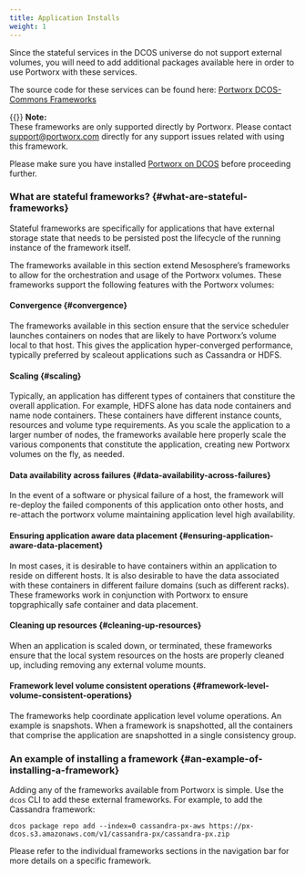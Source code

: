```yaml
---
title: Application Installs
weight: 1
---
```


Since the stateful services in the DCOS universe do not support external volumes, you will need to add additional packages available here in order to use Portworx with these services.

The source code for these services can be found here: [Portworx DCOS-Commons Frameworks](https://github.com/portworx/dcos-commons)

{{<info>}}
**Note:**  
These frameworks are only supported directly by Portworx. Please contact support@portworx.com directly for any support issues related with using this framework.
</info>

Please make sure you have installed [Portworx on DCOS](https://docs.portworx.com/scheduler/mesosphere-dcos/install.html) before proceeding further.

### What are stateful frameworks? {#what-are-stateful-frameworks}

Stateful frameworks are specifically for applications that have external storage state that needs to be persisted post the lifecycle of the running instance of the framework itself.

The frameworks available in this section extend Mesosphere’s frameworks to allow for the orchestration and usage of the Portworx volumes. These frameworks support the following features with the Portworx volumes:

#### Convergence {#convergence}

The frameworks available in this section ensure that the service scheduler launches containers on nodes that are likely to have Portworx’s volume local to that host. This gives the application hyper-converged performance, typically preferred by scaleout applications such as Cassandra or HDFS.

#### Scaling {#scaling}

Typically, an application has different types of containers that constiture the overall application. For example, HDFS alone has data node containers and name node containers. These containers have different instance counts, resources and volume type requirements. As you scale the application to a larger number of nodes, the frameworks available here properly scale the various components that constitute the application, creating new Portworx volumes on the fly, as needed.

#### Data availability across failures {#data-availability-across-failures}

In the event of a software or physical failure of a host, the framework will re-deploy the failed components of this application onto other hosts, and re-attach the portworx volume maintaining application level high availability.

#### Ensuring application aware data placement {#ensuring-application-aware-data-placement}

In most cases, it is desirable to have containers within an application to reside on different hosts. It is also desirable to have the data associated with these containers in different failure domains \(such as different racks\). These frameworks work in conjunction with Portworx to ensure topgraphically safe container and data placement.

#### Cleaning up resources {#cleaning-up-resources}

When an application is scaled down, or terminated, these frameworks ensure that the local system resources on the hosts are properly cleaned up, including removing any external volume mounts.

#### Framework level volume consistent operations {#framework-level-volume-consistent-operations}

The frameworks help coordinate application level volume operations. An example is snapshots. When a framework is snapshotted, all the containers that comprise the application are snapshotted in a single consistency group.

### An example of installing a framework {#an-example-of-installing-a-framework}

Adding any of the frameworks available from Portworx is simple. Use the `dcos` CLI to add these external frameworks. For example, to add the Cassandra framework:

```text
dcos package repo add --index=0 cassandra-px-aws https://px-dcos.s3.amazonaws.com/v1/cassandra-px/cassandra-px.zip
```

Please refer to the individual frameworks sections in the navigation bar for more details on a specific framework.
